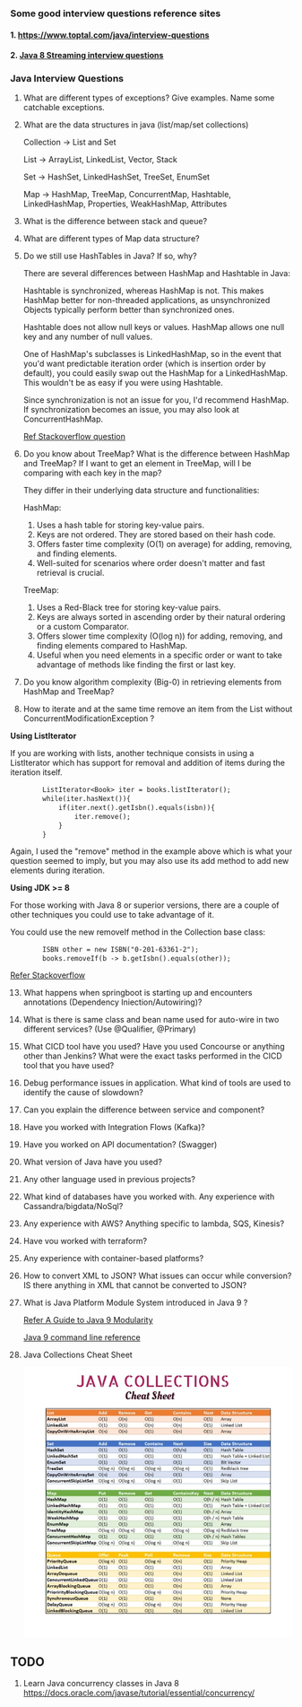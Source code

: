 
### Some good interview questions reference sites
#### 1. https://www.toptal.com/java/interview-questions
#### 2. [Java 8 Streaming interview questions](https://medium.com/javarevisited/must-know-java-8-stream-interview-questions-for-java-developers-series-16-9d0579623a70)

### Java Interview Questions
1. What are different types of exceptions? Give examples. Name some catchable exceptions.
2. What are the data structures in java (list/map/set collections)

   Collection -> List and Set

   List -> ArrayList, LinkedList, Vector, Stack

   Set -> HashSet, LinkedHashSet, TreeSet, EnumSet

   Map -> HashMap, TreeMap, ConcurrentMap, Hashtable, LinkedHashMap, Properties, WeakHashMap, Attributes
   
4. What is the difference between stack and queue?
5. What are different types of Map data structure?
6. Do we still use HashTables in Java? If so, why?

   There are several differences between HashMap and Hashtable in Java:

   Hashtable is synchronized, whereas HashMap is not. This makes HashMap better for non-threaded applications, as unsynchronized Objects typically perform better       than synchronized ones.

   Hashtable does not allow null keys or values. HashMap allows one null key and any number of null values.

   One of HashMap's subclasses is LinkedHashMap, so in the event that you'd want predictable iteration order (which is insertion order by default), you could easily swap out the HashMap for a LinkedHashMap. This wouldn't be as easy if you were using Hashtable.

   Since synchronization is not an issue for you, I'd recommend HashMap. If synchronization becomes an issue, you may also look at ConcurrentHashMap.

   [Ref Stackoverflow question](https://stackoverflow.com/questions/40471/what-are-the-differences-between-a-hashmap-and-a-hashtable-in-java)

8. Do you know about TreeMap? What is the difference between HashMap and TreeMap? If I want to get an element in TreeMap, will I be comparing with each key in the map?

   They differ in their underlying data structure and functionalities:
   
   HashMap:
   
   1. Uses a hash table for storing key-value pairs.
   1. Keys are not ordered. They are stored based on their hash code.
   1. Offers faster time complexity (O(1) on average) for adding, removing, and finding elements.
   1. Well-suited for scenarios where order doesn't matter and fast retrieval is crucial.

   
   TreeMap:
   
   1. Uses a Red-Black tree for storing key-value pairs.
   1. Keys are always sorted in ascending order by their natural ordering or a custom Comparator.
   1. Offers slower time complexity (O(log n)) for adding, removing, and finding elements compared to HashMap.
   1. Useful when you need elements in a specific order or want to take advantage of methods like finding the first or last key.

   
10. Do you know algorithm complexity (Big-0) in retrieving elements from HashMap and TreeMap?
11. How to iterate and at the same time remove an item from the List without ConcurrentModificationException ?

   **Using ListIterator**
      
   If you are working with lists, another technique consists in using a ListIterator which has support for removal and addition of items during the iteration itself.
      
            ListIterator<Book> iter = books.listIterator();
            while(iter.hasNext()){
                if(iter.next().getIsbn().equals(isbn)){
                    iter.remove();
                }
            }
       


   Again, I used the "remove" method in the example above which is what your question seemed to imply, but you may also use its add method to add new elements during iteration.


      
  **Using JDK >= 8**
      
   For those working with Java 8 or superior versions, there are a couple of other techniques you could use to take advantage of it.
   
   You could use the new removeIf method in the Collection base class:
   
            ISBN other = new ISBN("0-201-63361-2");
            books.removeIf(b -> b.getIsbn().equals(other));


   [Refer Stackoverflow](https://stackoverflow.com/questions/10431981/remove-elements-from-collection-while-iterating)
     
13. What happens when springboot is starting up and encounters annotations (Dependency
Iniection/Autowiring)?
14. What is there is same class and bean name used for auto-wire in two different services? (Use @Qualifier, @Primary)
15. What CICD tool have you used? Have you used Concourse or anything other than Jenkins? What were the exact tasks performed in the CICD tool that you have used?
16. Debug performance issues in application. What kind of tools are used to identify the cause of slowdown?
17. Can you explain the difference between service and component?
18. Have you worked with Integration Flows (Kafka)?
19. Have you worked on API documentation? (Swagger)
20. What version of Java have you used?
21. Any other language used in previous projects?
22. What kind of databases have you worked with. Any experience with Cassandra/bigdata/NoSql?
23. Any experience with AWS? Anything specific to lambda, SQS, Kinesis?
24. Have vou worked with terraform?
25. Any experience with container-based platforms?
26. How to convert XML to JSON? What issues can occur while conversion? IS there anything in XML that cannot be converted to JSON?
27. What is Java Platform Module System introduced in Java 9 ?
    
    [Refer A Guide to Java 9 Modularity](src/main/resources/AGuideToJava9Modularity-Baeldung.pdf)

    [Java 9 command line reference](https://docs.oracle.com/javase/9/tools/java.htm#JSWOR624)
28. Java Collections Cheat Sheet

    ![Java Collections Cheat Sheet](media/Java_collections_cheat_sheet.jpeg)

## TODO
1. Learn Java concurrency classes in Java 8 https://docs.oracle.com/javase/tutorial/essential/concurrency/

